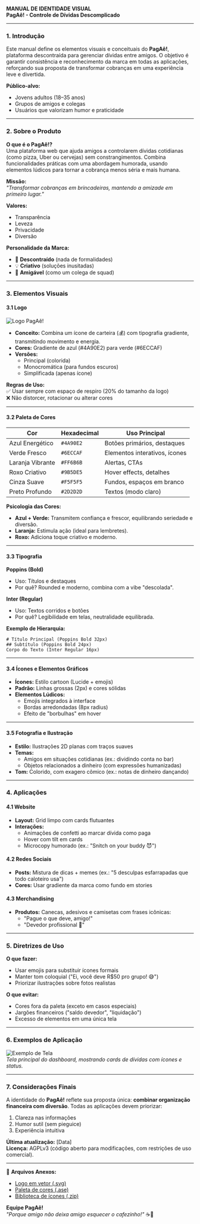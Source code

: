 **MANUAL DE IDENTIDADE VISUAL**  
**PagAê! - Controle de Dívidas Descomplicado**  

---

### **1. Introdução**  
Este manual define os elementos visuais e conceituais do **PagAê!**, plataforma descontraída para gerenciar dívidas entre amigos. O objetivo é garantir consistência e reconhecimento da marca em todas as aplicações, reforçando sua proposta de transformar cobranças em uma experiência leve e divertida.  

**Público-alvo:**  
- Jovens adultos (18–35 anos)  
- Grupos de amigos e colegas  
- Usuários que valorizam humor e praticidade  

---

### **2. Sobre o Produto**  
**O que é o PagAê!?**  
Uma plataforma web que ajuda amigos a controlarem dívidas cotidianas (como pizza, Uber ou cervejas) sem constrangimentos. Combina funcionalidades práticas com uma abordagem humorada, usando elementos lúdicos para tornar a cobrança menos séria e mais humana.  

**Missão:**  
*"Transformar cobranças em brincadeiras, mantendo a amizade em primeiro lugar."*  

**Valores:**  
- Transparência  
- Leveza  
- Privacidade  
- Diversão  

**Personalidade da Marca:**  
- 🎉 **Descontraído** (nada de formalidades)  
- 💡 **Criativo** (soluções inusitadas)  
- 🤝 **Amigável** (como um colega de squad)  

---

### **3. Elementos Visuais**  

#### **3.1 Logo**  
![Logo PagAê!](link-para-imagem-da-logo)  
- **Conceito:** Combina um ícone de carteira (💰) com tipografia gradiente, transmitindo movimento e energia.  
- **Cores:** Gradiente de azul (#4A90E2) para verde (#6ECCAF)  
- **Versões:**  
  - Principal (colorida)  
  - Monocromática (para fundos escuros)  
  - Simplificada (apenas ícone)  

**Regras de Uso:**  
✅ Usar sempre com espaço de respiro (20% do tamanho da logo)  
❌ Não distorcer, rotacionar ou alterar cores  

---

#### **3.2 Paleta de Cores**  
| Cor               | Hexadecimal | Uso Principal                   |  
|--------------------|-------------|---------------------------------|  
| Azul Energético    | `#4A90E2`   | Botões primários, destaques     |  
| Verde Fresco       | `#6ECCAF`   | Elementos interativos, ícones   |  
| Laranja Vibrante   | `#FF6B6B`   | Alertas, CTAs                   |  
| Roxo Criativo      | `#9B5DE5`   | Hover effects, detalhes         |  
| Cinza Suave        | `#F5F5F5`   | Fundos, espaços em branco       |  
| Preto Profundo     | `#2D2D2D`   | Textos (modo claro)             |  

**Psicologia das Cores:**  
- **Azul + Verde:** Transmitem confiança e frescor, equilibrando seriedade e diversão.  
- **Laranja:** Estimula ação (ideal para lembretes).  
- **Roxo:** Adiciona toque criativo e moderno.  

---

#### **3.3 Tipografia**  
**Poppins (Bold)**  
- Uso: Títulos e destaques  
- Por quê? Rounded e moderno, combina com a vibe "descolada".  

**Inter (Regular)**  
- Uso: Textos corridos e botões  
- Por quê? Legibilidade em telas, neutralidade equilibrada.  

**Exemplo de Hierarquia:**  
```plaintext
# Título Principal (Poppins Bold 32px)
## Subtítulo (Poppins Bold 24px) 
Corpo do Texto (Inter Regular 16px)
```

---

#### **3.4 Ícones e Elementos Gráficos**  
- **Ícones:** Estilo cartoon (Lucide + emojis)  
- **Padrão:** Linhas grossas (2px) e cores sólidas  
- **Elementos Lúdicos:**  
  - Emojis integrados à interface  
  - Bordas arredondadas (8px radius)  
  - Efeito de "borbulhas" em hover  

---

#### **3.5 Fotografia e Ilustração**  
- **Estilo:** Ilustrações 2D planas com traços suaves  
- **Temas:**  
  - Amigos em situações cotidianas (ex.: dividindo conta no bar)  
  - Objetos relacionados a dinheiro (com expressões humanizadas)  
- **Tom:** Colorido, com exagero cômico (ex.: notas de dinheiro dançando)  

---

### **4. Aplicações**  

#### **4.1 Website**  
- **Layout:** Grid limpo com cards flutuantes  
- **Interações:**  
  - Animações de confetti ao marcar dívida como paga  
  - Hover com tilt em cards  
  - Microcopy humorado (ex.: "Snitch on your buddy 😈")  

#### **4.2 Redes Sociais**  
- **Posts:** Mistura de dicas + memes (ex.: "5 desculpas esfarrapadas que todo caloteiro usa")  
- **Cores:** Usar gradiente da marca como fundo em stories  

#### **4.3 Merchandising**  
- **Produtos:** Canecas, adesivos e camisetas com frases icônicas:  
  - "Pague o que deve, amigo!"  
  - "Devedor profissional 👑"  

---

### **5. Diretrizes de Uso**  
**O que fazer:**  
- Usar emojis para substituir ícones formais  
- Manter tom coloquial ("Ei, você deve R$50 pro grupo! 😅")  
- Priorizar ilustrações sobre fotos realistas  

**O que evitar:**  
- Cores fora da paleta (exceto em casos especiais)  
- Jargões financeiros ("saldo devedor", "liquidação")  
- Excesso de elementos em uma única tela  

---

### **6. Exemplos de Aplicação**  
![Exemplo de Tela](link-para-exemplo-de-tela)  
*Tela principal do dashboard, mostrando cards de dívidas com ícones e status.*  

---

### **7. Considerações Finais**  
A identidade do **PagAê!** reflete sua proposta única: **combinar organização financeira com diversão**. Todas as aplicações devem priorizar:  
1. Clareza nas informações  
2. Humor sutil (sem pieguice)  
3. Experiência intuitiva  

**Última atualização:** [Data]  
**Licença:** AGPLv3 (código aberto para modificações, com restrições de uso comercial).  

--- 

📁 **Arquivos Anexos:**  
- [Logo em vetor (.svg)](link)  
- [Paleta de cores (.ase)](link)  
- [Biblioteca de ícones (.zip)](link)  

**Equipe PagAê!**  
*"Porque amigo não deixa amigo esquecer o cafezinho!"* ☕💸